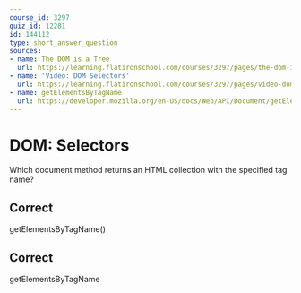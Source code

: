 ```yaml
---
course_id: 3297
quiz_id: 12281
id: 144112
type: short_answer_question
sources:
- name: The DOM is a Tree
  url: https://learning.flatironschool.com/courses/3297/pages/the-dom-is-a-tree?module_item_id=143596
- name: 'Video: DOM Selectors'
  url: https://learning.flatironschool.com/courses/3297/pages/video-dom-selectors?module_item_id=270726
- name: getElementsByTagName
  url: https://developer.mozilla.org/en-US/docs/Web/API/Document/getElementsByTagName
---
```


# DOM: Selectors

Which document method returns an HTML collection with the specified tag name?

## Correct

getElementsByTagName()

## Correct

getElementsByTagName
